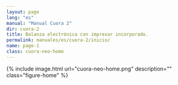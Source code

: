 ```yaml
---
layout: page
lang: "es"
manual: "Manual Cuora 2"
dir: cuora-2
title: Balanza electrónica con impresor incorporado.
permalink: manuales/es/cuora-2/inicio/
name: page-1
class: cuora-neo-home
---
```

{% include image.html url="cuora-neo-home.png" description="" class="figure-home" %}
